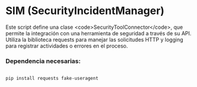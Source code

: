 # SIM (SecurityIncidentManager)
Este script define una clase &lt;code>SecurityToolConnector&lt;/code>, que permite la integración con una herramienta de seguridad a través de su API.                          Utiliza la biblioteca requests para manejar las solicitudes HTTP y logging para registrar actividades o errores en el proceso.

<h3> Dependencia necesarias:</h3>

``` bash

pip install requests fake-useragent
```
